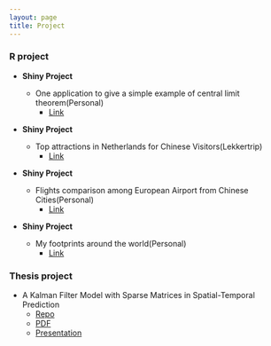 ```yaml
---
layout: page
title: Project
---
```


### R project
- **Shiny Project** 
  -  One application to give a simple example of central limit theorem(Personal)
     -  [Link](https://sangaj.shinyapps.io/clt_proof_in_histogram/)

- **Shiny Project** 
  -  Top attractions in Netherlands for Chinese Visitors(Lekkertrip)
     -  [Link](https://sangaj.shinyapps.io/attraction/)

- **Shiny Project** 
  -  Flights comparison among European Airport from Chinese Cities(Personal)
     -  [Link](https://sangaj.shinyapps.io/airlines/)


- **Shiny Project** 
  -  My footprints around the world(Personal)
     -  [Link](https://sangaj.shinyapps.io/Mytrips/)
  
### Thesis project
- A Kalman Filter Model with Sparse Matrices in Spatial-Temporal Prediction 
  - [Repo](https://github.com/sangaj/Thesis)
  - [PDF](https://github.com/sangaj/Thesis/blob/master/Thesis.pdf)
  - [Presentation](https://sangaj.shinyapps.io/thesisp/)
